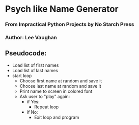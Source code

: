 # Psych like Name Generator

### From Impractical Python Projects by No Starch Press

### Author: Lee Vaughan

## Pseudocode:

- Load list of first names
- Load list of last names
- start loop
  - Choose first name at random and save it
  - Choose last name at random and save it
  - Print name to screen in colored font
  - Ask user to "play" again:
    - if Yes:
      - Repeat loop
    - if No:
      - Exit loop and program
